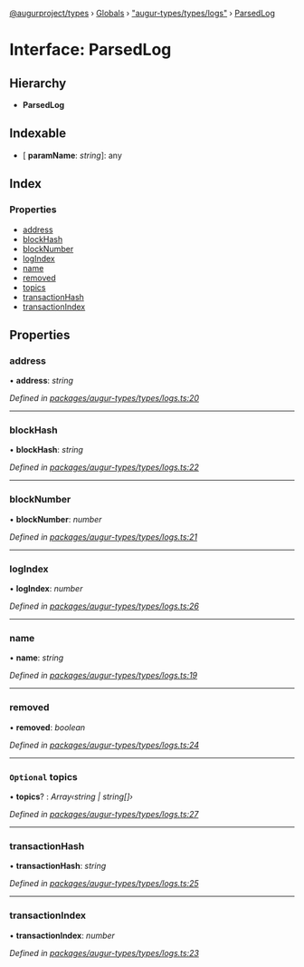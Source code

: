 [@augurproject/types](../README.md) › [Globals](../globals.md) › ["augur-types/types/logs"](../modules/_augur_types_types_logs_.md) › [ParsedLog](_augur_types_types_logs_.parsedlog.md)

# Interface: ParsedLog

## Hierarchy

* **ParsedLog**

## Indexable

* \[ **paramName**: *string*\]: any

## Index

### Properties

* [address](_augur_types_types_logs_.parsedlog.md#address)
* [blockHash](_augur_types_types_logs_.parsedlog.md#blockhash)
* [blockNumber](_augur_types_types_logs_.parsedlog.md#blocknumber)
* [logIndex](_augur_types_types_logs_.parsedlog.md#logindex)
* [name](_augur_types_types_logs_.parsedlog.md#name)
* [removed](_augur_types_types_logs_.parsedlog.md#removed)
* [topics](_augur_types_types_logs_.parsedlog.md#optional-topics)
* [transactionHash](_augur_types_types_logs_.parsedlog.md#transactionhash)
* [transactionIndex](_augur_types_types_logs_.parsedlog.md#transactionindex)

## Properties

###  address

• **address**: *string*

*Defined in [packages/augur-types/types/logs.ts:20](https://github.com/AugurProject/augur/blob/88b6e76efb/packages/augur-types/types/logs.ts#L20)*

___

###  blockHash

• **blockHash**: *string*

*Defined in [packages/augur-types/types/logs.ts:22](https://github.com/AugurProject/augur/blob/88b6e76efb/packages/augur-types/types/logs.ts#L22)*

___

###  blockNumber

• **blockNumber**: *number*

*Defined in [packages/augur-types/types/logs.ts:21](https://github.com/AugurProject/augur/blob/88b6e76efb/packages/augur-types/types/logs.ts#L21)*

___

###  logIndex

• **logIndex**: *number*

*Defined in [packages/augur-types/types/logs.ts:26](https://github.com/AugurProject/augur/blob/88b6e76efb/packages/augur-types/types/logs.ts#L26)*

___

###  name

• **name**: *string*

*Defined in [packages/augur-types/types/logs.ts:19](https://github.com/AugurProject/augur/blob/88b6e76efb/packages/augur-types/types/logs.ts#L19)*

___

###  removed

• **removed**: *boolean*

*Defined in [packages/augur-types/types/logs.ts:24](https://github.com/AugurProject/augur/blob/88b6e76efb/packages/augur-types/types/logs.ts#L24)*

___

### `Optional` topics

• **topics**? : *Array‹string | string[]›*

*Defined in [packages/augur-types/types/logs.ts:27](https://github.com/AugurProject/augur/blob/88b6e76efb/packages/augur-types/types/logs.ts#L27)*

___

###  transactionHash

• **transactionHash**: *string*

*Defined in [packages/augur-types/types/logs.ts:25](https://github.com/AugurProject/augur/blob/88b6e76efb/packages/augur-types/types/logs.ts#L25)*

___

###  transactionIndex

• **transactionIndex**: *number*

*Defined in [packages/augur-types/types/logs.ts:23](https://github.com/AugurProject/augur/blob/88b6e76efb/packages/augur-types/types/logs.ts#L23)*
